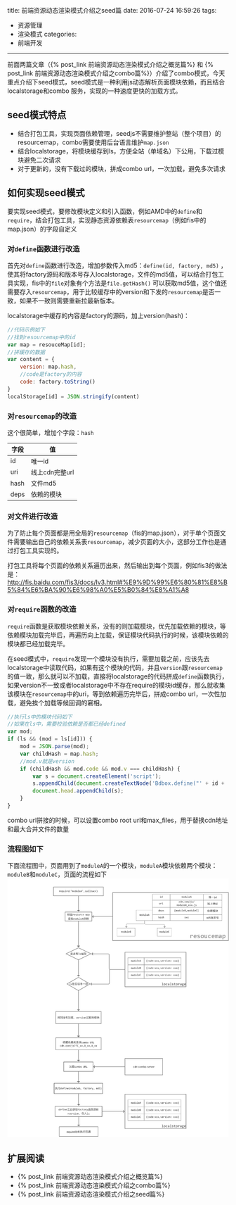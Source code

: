 title: 前端资源动态渲染模式介绍之seed篇
date: 2016-07-24 16:59:26
tags:
- 资源管理
- 渲染模式
categories:
- 前端开发
---

前面两篇文章（{% post_link 前端资源动态渲染模式介绍之概览篇%} 和 {% post_link 前端资源动态渲染模式介绍之combo篇%}）介绍了combo模式，今天重点介绍下seed模式，seed模式是一种利用js动态解析页面模块依赖，而且结合localstorage和combo 服务，实现的一种速度更快的加载方式。

## seed模式特点
* 结合打包工具，实现页面依赖管理，seedjs不需要维护整站（整个项目）的resourcemap，combo需要使用后台语言维护`map.json`
* 结合localstorage，将模块缓存到ls，方便全站（单域名）下公用，下载过模块避免二次请求
* 对于更新的，没有下载过的模块，拼成combo url，一次加载，避免多次请求

## 如何实现seed模式
要实现seed模式，要修改模块定义和引入函数，例如AMD中的`define`和`require`，结合打包工具，实现静态资源依赖表`resourcemap`（例如fis中的map.json）的字段自定义

### 对`define`函数进行改造
首先对`define`函数进行改造，增加参数传入md5：`define(id, factory, md5)` ，使其将factory源码和版本号存入localstorage，文件的md5值，可以结合打包工具实现，fis中的`file`对象有个方法是`file.getHash()` 可以获取md5值，这个值还需要存入`resourcemap`，用于比较缓存中的version和下发的`resourcemap`是否一致，如果不一致则需要重新拉最新版本。

localstorage中缓存的内容是factory的源码，加上version(hash)：
```js
//代码示例如下
//找到resourcemap中的id
var map = resouceMap[id];
//拼缓存的数据
var content = {
    version: map.hash,
    //code是factory的内容
    code: factory.toString()
}
localStorage[id] = JSON.stringify(content)
```

### 对`resourcemap`的改造
这个很简单，增加个字段：`hash`

| 字段 | 值|
|---| ----|
| id | 唯一id|
| uri| 线上cdn完整url|
| hash| 文件md5|
|deps | 依赖的模块 |

### 对文件进行改造
为了防止每个页面都是用全局的`resourcemap`（fis的map.json），对于单个页面文件需要输出自己的依赖关系表`resourcemap`，减少页面的大小，这部分工作也是通过打包工具实现的。

打包工具将每个页面的依赖关系遍历出来，然后输出到每个页面，例如fis3的做法是：http://fis.baidu.com/fis3/docs/lv3.html#%E9%9D%99%E6%80%81%E8%B5%84%E6%BA%90%E6%98%A0%E5%B0%84%E8%A1%A8

### 对`require`函数的改造
`require`函数是获取模块依赖关系，没有的则加载模块，优先加载依赖的模块，等依赖模块加载完毕后，再遍历向上加载，保证模块代码执行的时候，该模块依赖的模块都已经加载完毕。

<!--more-->

在seed模式中，`require`发现一个模块没有执行，需要加载之前，应该先去localstorage中读取代码，如果有这个模块的代码，并且`version`跟`resourcemap`的值一致，那么就可以不加载，直接将localstorage的代码拼成`define`函数执行，如果version不一致或者localstorage中不存在require的模块id缓存，那么就收集该模块在`resourcemap`中的uri，等到依赖遍历完毕后，拼成combo url，一次性加载，避免挨个加载等候回调的窘相。

```js
//执行ls中的模块代码如下
//如果在ls中，需要校验依赖是否都已经defined
var mod;
if (ls && (mod = ls[id])) {
    mod = JSON.parse(mod);
    var childHash = map.hash;
    //mod.v就是version
    if (childHash && mod.code && mod.v === childHash) {
        var s = document.createElement('script');
        s.appendChild(document.createTextNode('Bdbox.define("' + id + '",' + mod.code + ')'));
        document.head.appendChild(s);
    }
}
```

combo url拼接的时候，可以设置combo root url和max_files，用于替换cdn地址和最大合并文件的数量
### 流程图如下
下面流程图中，页面用到了`moduleA`的一个模块，`moduleA`模块依赖两个模块：`moduleB`和`moduleC`，页面的流程如下
![seed模式流程图](/img/posts/seed.png)

## 扩展阅读
* {% post_link 前端资源动态渲染模式介绍之概览篇%}
* {% post_link 前端资源动态渲染模式介绍之combo篇%}
* {% post_link 前端资源动态渲染模式介绍之seed篇%}
